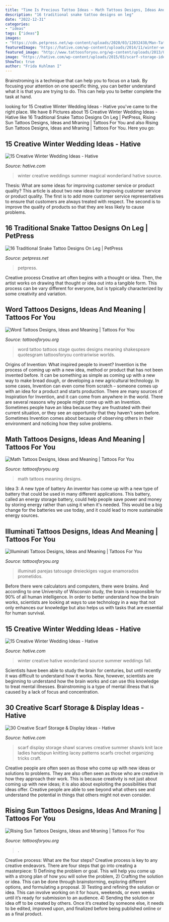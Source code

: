 ```yaml
---
title: "Time Is Precious Tattoo Ideas ~ Math Tattoos Designs, Ideas And Meaning"
description: "16 traditional snake tattoo designs on leg"
date: "2022-12-31"
categories:
- "ideas"
tags: ["ideas"]
images:
- "https://cdn.petpress.net/wp-content/uploads/2020/03/12032438/Man-Tattoo-snake-on-leg-768x1024.jpg"
featuredImage: "https://hative.com/wp-content/uploads/2014/11/winter-wedding-ideas/4-creative-winter-wedding-ideas.jpg"
featured_image: "http://www.tattoosforyou.org/wp-content/uploads/2013/09/Word-Tattoo.jpg"
image: "https://hative.com/wp-content/uploads/2015/03/scarf-storage-ideas/21-creative-scarf-storage-and-display-ideas.jpg"
ShowToc: true
author: "Frida Kuhlman I"
---
```



Brainstroming is a technique that can help you to focus on a task. By focusing your attention on one specific thing, you can better understand what it is that you are trying to do. This can help you to better complete the task at hand.

	

		
looking for 15 Creative Winter Wedding Ideas - Hative you've came to the right place. We have 8 Pictures about 15 Creative Winter Wedding Ideas - Hative like 16 Traditional Snake Tattoo Designs On Leg | PetPress, Rising Sun Tattoos Designs, Ideas and Mraning | Tattoos For You and also Rising Sun Tattoos Designs, Ideas and Mraning | Tattoos For You. Here you go:
		
    
## 15 Creative Winter Wedding Ideas - Hative

<img loading=lazy src="https://hative.com/wp-content/uploads/2014/11/winter-wedding-ideas/3-creative-winter-wedding-ideas.jpg" onerror="this.onerror=null;this.src='https://tse3.mm.bing.net/th?id=OIP.DbMGoGUX-h8yTCMJ_SwoiwHaLH&amp;pid=15.1';" alt="15 Creative Winter Wedding Ideas - Hative">

_Source: hative.com_

>winter creative weddings summer magical wonderland hative source. 

	

Thesis: What are some ideas for improving customer service or product quality?
This article is about two new ideas for improving customer service or product quality. The first is to add more customer service representatives to ensure that customers are always treated with respect. The second is to improve the quality of products so that they are less likely to cause problems.

    
## 16 Traditional Snake Tattoo Designs On Leg | PetPress

<img loading=lazy src="https://cdn.petpress.net/wp-content/uploads/2020/03/12032438/Man-Tattoo-snake-on-leg-768x1024.jpg" onerror="this.onerror=null;this.src='https://tse2.mm.bing.net/th?id=OIP.kLdUJ83Ol6VCf12pCeK--AHaJ4&amp;pid=15.1';" alt="16 Traditional Snake Tattoo Designs On Leg | PetPress">

_Source: petpress.net_

>petpress. 

	

Creative process
Creative art often begins with a thought or idea. Then, the artist works on drawing that thought or idea out into a tangible form. This process can be vary different for everyone, but is typically characterized by some creativity and variation.

    
## Word Tattoos Designs, Ideas And Meaning | Tattoos For You

<img loading=lazy src="http://www.tattoosforyou.org/wp-content/uploads/2013/09/Word-Tattoo.jpg" onerror="this.onerror=null;this.src='https://tse2.mm.bing.net/th?id=OIP.EEPehCY6HTJzhN2eJMO9oQHaJ4&amp;pid=15.1';" alt="Word Tattoos Designs, Ideas and Meaning | Tattoos For You">

_Source: tattoosforyou.org_

>word tattoo tattoos stage quotes designs meaning shakespeare quotesgram tattoosforyou contrariwise worlds. 

	

Origins of Invention: What inspired people to invent?
Invention is the process of coming up with a new idea, method or product that has not been invented before. It can be something as simple as coming up with a new way to make bread dough, or developing a new agricultural technology. In some cases, Invention can even come from scratch – someone comes up with an idea for a product and starts production. There are many sources of Inspiration for Invention, and it can come from anywhere in the world.
There are several reasons why people might come up with an Invention. Sometimes people have an Idea because they are frustrated with their current situation, or they see an opportunity that they haven't seen before. Sometimes Invention comes about because of observing others in their environment and noticing how they solve problems.

    
## Math Tattoos Designs, Ideas And Meaning | Tattoos For You

<img loading=lazy src="https://www.tattoosforyou.org/wp-content/uploads/2016/03/Small-Math-Tattoos.jpg" onerror="this.onerror=null;this.src='https://tse4.mm.bing.net/th?id=OIP.EPFMM80P37txOyvfZUmmPAHaO0&amp;pid=15.1';" alt="Math Tattoos Designs, Ideas and Meaning | Tattoos For You">

_Source: tattoosforyou.org_

>math tattoos meaning designs. 

	

Idea 3: A new type of battery
An inventor has come up with a new type of battery that could be used in many different applications. This battery, called an energy storage battery, could help people save power and money by storing energy rather than using it when it's needed. This would be a big change for the batteries we use today, and it could lead to more sustainable energy sources.

    
## Illuminati Tattoos Designs, Ideas And Meaning | Tattoos For You

<img loading=lazy src="https://www.tattoosforyou.org/wp-content/uploads/2013/11/Illuminati-Eye-Tattoos-682x1024.jpg" onerror="this.onerror=null;this.src='https://tse1.mm.bing.net/th?id=OIP.WbneJ6wQ1wKMr-grEXCufwHaLH&amp;pid=15.1';" alt="Illuminati Tattoos Designs, Ideas and Meaning | Tattoos For You">

_Source: tattoosforyou.org_

>illuminati parejas tatouage dreieckiges vague enamorados prometidos. 

	

Before there were calculators and computers, there were brains. And according to one University of Wisconsin study, the brain is responsible for 90% of all human intelligence. In order to better understand how the brain works, scientists are looking at ways to use technology in a way that not only enhances our knowledge but also helps us with tasks that are essential for human survival.

    
## 15 Creative Winter Wedding Ideas - Hative

<img loading=lazy src="https://hative.com/wp-content/uploads/2014/11/winter-wedding-ideas/4-creative-winter-wedding-ideas.jpg" onerror="this.onerror=null;this.src='https://tse1.mm.bing.net/th?id=OIP.4f60v5Y5GKkZTbKsUhOBpwHaJ6&amp;pid=15.1';" alt="15 Creative Winter Wedding Ideas - Hative">

_Source: hative.com_

>winter creative hative wonderland source summer weddings fall. 

	

Scientists have been able to study the brain for centuries, but until recently it was difficult to understand how it works. Now, however, scientists are beginning to understand how the brain works and can use this knowledge to treat mental illnesses. Brainstroming is a type of mental illness that is caused by a lack of focus and concentration.

    
## 30 Creative Scarf Storage &amp; Display Ideas - Hative

<img loading=lazy src="https://hative.com/wp-content/uploads/2015/03/scarf-storage-ideas/21-creative-scarf-storage-and-display-ideas.jpg" onerror="this.onerror=null;this.src='https://tse4.mm.bing.net/th?id=OIP.npvtAzNST_c6x7rgY7RB-gHaKS&amp;pid=15.1';" alt="30 Creative Scarf Storage &amp; Display Ideas - Hative">

_Source: hative.com_

>scarf display storage shawl scarves creative summer shawls knit lace ladies handspun knitting lacey patterns scarfs crochet organizing tricks craft. 

	

Creative people are often seen as those who come up with new ideas or solutions to problems. They are also often seen as those who are creative in how they approach their work. This is because creativity is not just about coming up with new ideas; it is also about exploiting the possibilities that ideas offer. Creative people are able to see beyond what others see and understand the potential in things that others might not even consider.

    
## Rising Sun Tattoos Designs, Ideas And Mraning | Tattoos For You

<img loading=lazy src="https://www.tattoosforyou.org/wp-content/uploads/2016/03/Japan-Rising-Sun-Tattoo.jpg" onerror="this.onerror=null;this.src='https://tse3.mm.bing.net/th?id=OIP.wNww-MsB5IqAZOev7puWQQHaJ4&amp;pid=15.1';" alt="Rising Sun Tattoos Designs, Ideas and Mraning | Tattoos For You">

_Source: tattoosforyou.org_

>. 

	

Creative process: What are the four steps?
Creative process is key to any creative endeavors. There are four steps that go into creating a masterpiece: 1) Defining the problem or goal. This will help you come up with a strong plan of how you will solve the problem, 2) Crafting the solution or idea. This can be done through brainstorming, exploring different options, and formulating a proposal. 3) Testing and refining the solution or idea. This can involve working on it for hours, weekends, or even weeks until it’s ready for submission to an audience. 4) Sending the solution or idea off to be created by others. Once it’s created by someone else, it needs to be edited, improved upon, and finalized before being published online or as a final product.

